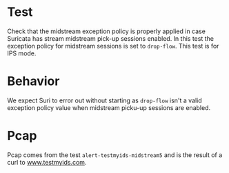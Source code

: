 # Test

Check that the midstream exception policy is properly applied in case Suricata
has stream midstream pick-up sessions enabled. In this test the exception policy
for midstream sessions is set to ``drop-flow``. This test is for IPS mode.

# Behavior

We expect Suri to error out without starting as ``drop-flow`` isn't a valid
exception policy value when midstream picku-up sessions are enabled.

# Pcap

Pcap comes from the test ``alert-testmyids-midstream5`` and is the result of a
curl to www.testmyids.com.

